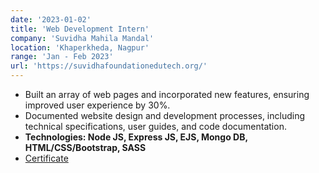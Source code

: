 ```yaml
---
date: '2023-01-02'
title: 'Web Development Intern'
company: 'Suvidha Mahila Mandal'
location: 'Khaperkheda, Nagpur'
range: 'Jan - Feb 2023'
url: 'https://suvidhafoundationedutech.org/'
---
```

- Built an array of web pages and incorporated new features, ensuring improved user experience by 30%.
- Documented website design and development processes, including technical specifications, user guides, and code documentation.
- **Technologies: Node JS, Express JS, EJS, Mongo DB, HTML/CSS/Bootstrap, SASS**
- [Certificate](https://drive.google.com/file/d/1MFsydVPFGq6Fsj1itg_n8BZSuz2YUzUI/view)
